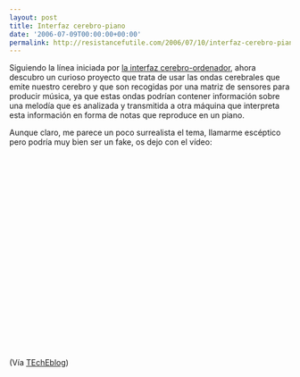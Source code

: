 ```yaml
---
layout: post
title: Interfaz cerebro-piano
date: '2006-07-09T00:00:00+00:00'
permalink: http://resistancefutile.com/2006/07/10/interfaz-cerebro-piano/
---
```

Siguiendo la línea iniciada por <a href="http://resistancefutile.blogspot.com/2006/03/brain-to-computer-interface.html">la interfaz cerebro-ordenador</a>, ahora descubro un curioso proyecto que trata de usar las ondas cerebrales que emite nuestro cerebro y que son recogidas por una matriz de sensores para producir música, ya que estas ondas podrían contener información sobre una melodía que es analizada y transmitida a otra máquina que interpreta esta información en forma de notas que reproduce en un piano.

Aunque claro, me parece un poco surrealista el tema, llamarme escéptico pero podría muy bien ser un fake, os dejo con el vídeo:

<object width="425" height="350"><param name="movie" value="http://www.youtube.com/v/bx__8XmMiv0"></param><embed src="http://www.youtube.com/v/bx__8XmMiv0" type="application/x-shockwave-flash" width="425" height="350"></embed></object>

(Vía <a href="http://www.techeblog.com/index.php/tech-gadget/video-brain-computer-music-interface">TEchEblog</a>)
